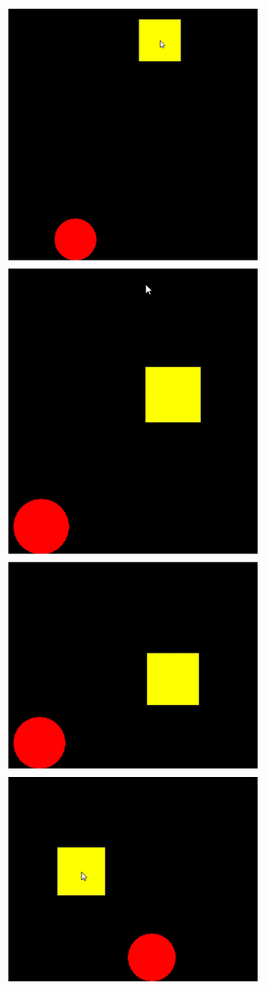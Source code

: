 ![Image alt](https://github.com/lichking21/simple-physics-simulator/blob/main/simscreen/sim4.png)

![Image alt](https://github.com/lichking21/simple-physics-simulator/blob/main/simscreen/sim3.png)

![Image alt](https://github.com/lichking21/simple-physics-simulator/blob/main/simscreen/sim2.png)

![Image alt](https://github.com/lichking21/simple-physics-simulator/blob/main/simscreen/sim1.png)
